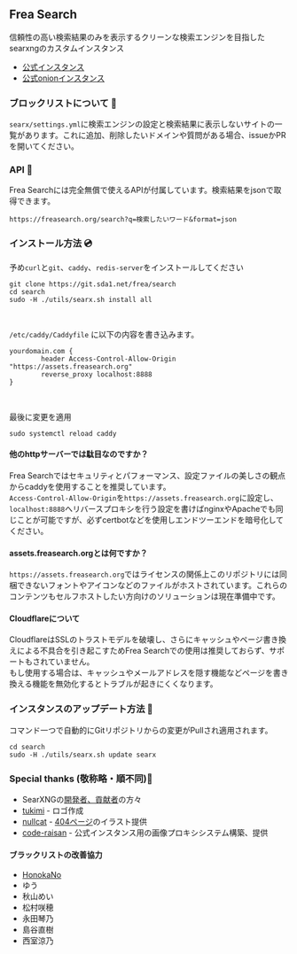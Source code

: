 ## Frea Search
信頼性の高い検索結果のみを表示するクリーンな検索エンジンを目指したsearxngのカスタムインスタンス<br>

 - [公式インスタンス](https://freasearch.org/)
 - [公式onionインスタンス](http://fcy6tvcy5fq7qogwjfovb54kodrgdpf5i6afda3an4oc5ndgbziegyyd.onion/)


### ブロックリストについて 🚫
`searx/settings.yml`に検索エンジンの設定と検索結果に表示しないサイトの一覧があります。これに追加、削除したいドメインや質問がある場合、issueかPRを開いてください。

### API 💫
Frea Searchには完全無償で使えるAPIが付属しています。検索結果をjsonで取得できます。
```
https://freasearch.org/search?q=検索したいワード&format=json
```

### インストール方法 💿
予め`curl`と`git`、`caddy`、`redis-server`をインストールしてください <br>
```
git clone https://git.sda1.net/frea/search
cd search
sudo -H ./utils/searx.sh install all
```

<br>

`/etc/caddy/Caddyfile` に以下の内容を書き込みます。

```
yourdomain.com {
        header Access-Control-Allow-Origin "https://assets.freasearch.org"
        reverse_proxy localhost:8888
}
```

<br>

最後に変更を適用

```
sudo systemctl reload caddy
```

#### 他のhttpサーバーでは駄目なのですか？
Frea Searchではセキュリティとパフォーマンス、設定ファイルの美しさの観点からcaddyを使用することを推奨しています。<br>
`Access-Control-Allow-Origin`を`https://assets.freasearch.org`に設定し、`localhost:8888`へリバースプロキシを行う設定を書けばnginxやApacheでも同じことが可能ですが、必ずcertbotなどを使用しエンドツーエンドを暗号化してください。

#### assets.freasearch.orgとは何ですか？
`https://assets.freasearch.org`ではライセンスの関係上このリポジトリには同梱できないフォントやアイコンなどのファイルがホストされています。これらのコンテンツもセルフホストしたい方向けのソリューションは現在準備中です。

#### Cloudflareについて
CloudflareはSSLのトラストモデルを破壊し、さらにキャッシュやページ書き換えによる不具合を引き起こすためFrea Searchでの使用は推奨しておらず、サポートもされていません。<br>もし使用する場合は、キャッシュやメールアドレスを隠す機能などページを書き換える機能を無効化するとトラブルが起きにくくなります。

### インスタンスのアップデート方法  🔁
コマンド一つで自動的にGitリポジトリからの変更がPullされ適用されます。
```
cd search
sudo -H ./utils/searx.sh update searx
```

### Special thanks (敬称略・順不同)🙏
 - SearXNGの[開発者、貢献者](https://github.com/searxng/searxng/graphs/contributors)の方々
 - [tukimi](https://github.com/kr-tukimi)  - ロゴ作成
 - [nullcat](https://github.com/nullnyat)  - [404ページ](https://freasearch.org/404)のイラスト提供
 - [code-raisan](https://github.com/code-raisan)  - 公式インスタンス用の画像プロキシシステム構築、提供

#### ブラックリストの改善協力
 - [HonokaNo](https://github.com/HonokaNo)
 - ゆう
 - 秋山めい
 - 松村咲穂
 - 永田琴乃
 - 島谷直樹
 - 西室涼乃

